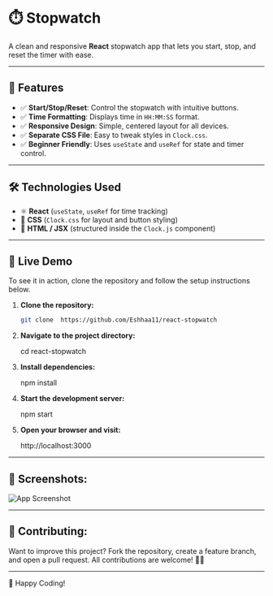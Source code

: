# ⏱️ Stopwatch

A clean and responsive **React** stopwatch app that lets you start, stop, and reset the timer with ease.

---

## 📌 Features
- ✅ **Start/Stop/Reset**: Control the stopwatch with intuitive buttons.
- ✅ **Time Formatting**: Displays time in `HH:MM:SS` format.
- ✅ **Responsive Design**: Simple, centered layout for all devices.
- ✅ **Separate CSS File**: Easy to tweak styles in `Clock.css`.
- ✅ **Beginner Friendly**: Uses `useState` and `useRef` for state and timer control.

---

## 🛠️ Technologies Used
- ⚛️ **React** (`useState`, `useRef` for time tracking)
- 🎨 **CSS** (`Clock.css` for layout and button styling)
- 📄 **HTML / JSX** (structured inside the `Clock.js` component)

---


## 🚀 Live Demo
To see it in action, clone the repository and follow the setup instructions below.

1. **Clone the repository:**

   ```bash
   git clone  https://github.com/Eshhaa11/react-stopwatch
   
   
2. **Navigate to the project directory:**

   cd  react-stopwatch

3. **Install dependencies:**

   npm install

4. **Start the development server:**

   npm start

5. **Open your browser and visit:**

   http://localhost:3000

---

 ## 🎨 Screenshots:
 ![App Screenshot](src/assets/image.png)

 ---

 ## 🤝 Contributing:
 Want to improve this project? Fork the repository, create a feature branch, and open a pull request. All contributions are welcome! 🚀✨
 
 ---

 🎉 Happy Coding!